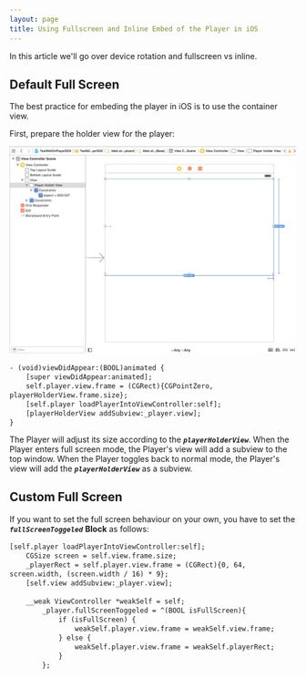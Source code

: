 ```yaml
---
layout: page
title: Using Fullscreen and Inline Embed of the Player in iOS
---
```


In this article we'll go over device rotation and fullscreen vs inline.

## Default Full Screen
The best practice for embeding the player in iOS is to use the container view.

First, prepare the holder view for the player:

![Register](images/playerHolder.png)

```
- (void)viewDidAppear:(BOOL)animated {
    [super viewDidAppear:animated];
    self.player.view.frame = (CGRect){CGPointZero, playerHolderView.frame.size};
    [self.player loadPlayerIntoViewController:self];
    [playerHolderView addSubview:_player.view];
}
```

The Player will adjust its size according to the _**`playerHolderView`**_.
When the Player enters full screen mode, the Player's view will add a subview to the top window. When the Player toggles back to normal mode, the Player's view will add the _**`playerHolderView`**_ as a subview.

## Custom Full Screen
If you want to set the full screen behaviour on your own, you have to set the _**`fullScreenToggeled`**_ **Block**  as follows:

```
[self.player loadPlayerIntoViewController:self];
    CGSize screen = self.view.frame.size;
    _playerRect = self.player.view.frame = (CGRect){0, 64, screen.width, (screen.width / 16) * 9};
    [self.view addSubview:_player.view];
    
    __weak ViewController *weakSelf = self;
        _player.fullScreenToggeled = ^(BOOL isFullScreen){
            if (isFullScreen) {
                weakSelf.player.view.frame = weakSelf.view.frame;
            } else {
                weakSelf.player.view.frame = weakSelf.playerRect;
            }
        };
```
  

